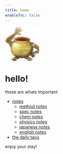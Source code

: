 ```yaml
---
title: home
enableToc: false
---
```

![](notes/images/Pasted%20image%2020230228195052.png)
# hello!
these are whats important:
- [notes](notes/notes.md)
	- [method notes](notes/subsections/methods.md)
	- [spec notes](notes/subsections/spec.md)
	- [chem notes](notes/subsections/chem.md)
	- [physics notes](notes/subsections/phys.md)
	- [japanese notes](notes/subsections/jap.md)
	- [english notes](notes/subsections/eng.md)
- [the daily taco](daily/DAILY.md)

enjoy your stay!